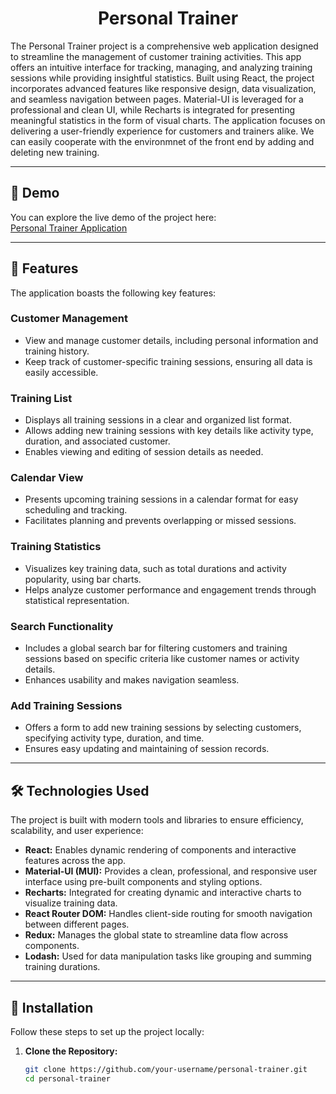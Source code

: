 <h1 align="center" id="title">Personal Trainer</h1>

<p id="description:">
The Personal Trainer project is a comprehensive web application designed to streamline the management of customer training activities. This app offers an intuitive interface for tracking, managing, and analyzing training sessions while providing insightful statistics. Built using React, the project incorporates advanced features like responsive design, data visualization, and seamless navigation between pages. Material-UI is leveraged for a professional and clean UI, while Recharts is integrated for presenting meaningful statistics in the form of visual charts. The application focuses on delivering a user-friendly experience for customers and trainers alike. We can easily cooperate with the environmnet of the front end by adding and deleting new training. 
</p>

---

<h2>🚀 Demo</h2>

You can explore the live demo of the project here:  
[Personal Trainer Application](https://personal-trainer-d9bf4d.netlify.app/)

---

<h2>🧐 Features</h2>

The application boasts the following key features:

### **Customer Management**
- View and manage customer details, including personal information and training history.  
- Keep track of customer-specific training sessions, ensuring all data is easily accessible.

### **Training List**
- Displays all training sessions in a clear and organized list format.  
- Allows adding new training sessions with key details like activity type, duration, and associated customer.  
- Enables viewing and editing of session details as needed.

### **Calendar View**
- Presents upcoming training sessions in a calendar format for easy scheduling and tracking.  
- Facilitates planning and prevents overlapping or missed sessions.

### **Training Statistics**
- Visualizes key training data, such as total durations and activity popularity, using bar charts.  
- Helps analyze customer performance and engagement trends through statistical representation.

### **Search Functionality**
- Includes a global search bar for filtering customers and training sessions based on specific criteria like customer names or activity details.  
- Enhances usability and makes navigation seamless.

### **Add Training Sessions**
- Offers a form to add new training sessions by selecting customers, specifying activity type, duration, and time.  
- Ensures easy updating and maintaining of session records.

---

<h2>🛠️ Technologies Used</h2>

The project is built with modern tools and libraries to ensure efficiency, scalability, and user experience:

- **React:** Enables dynamic rendering of components and interactive features across the app.  
- **Material-UI (MUI):** Provides a clean, professional, and responsive user interface using pre-built components and styling options.  
- **Recharts:** Integrated for creating dynamic and interactive charts to visualize training data.  
- **React Router DOM:** Handles client-side routing for smooth navigation between different pages.  
- **Redux:** Manages the global state to streamline data flow across components.  
- **Lodash:** Used for data manipulation tasks like grouping and summing training durations.

---

<h2>🔧 Installation</h2>

Follow these steps to set up the project locally:

1. **Clone the Repository:**  
   ```bash
   git clone https://github.com/your-username/personal-trainer.git
   cd personal-trainer
